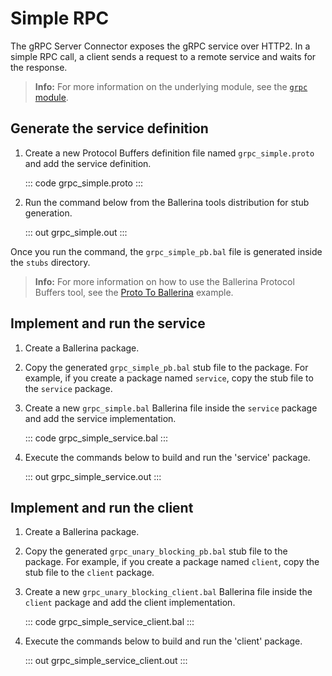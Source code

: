 # Simple RPC

The gRPC Server Connector exposes the gRPC service over HTTP2.
In a simple RPC call, a client sends a request to a remote service and waits for the response.

>**Info:** For more information on the underlying module, see the [`grpc` module](https://lib.ballerina.io/ballerina/grpc/latest/).

## Generate the service definition

1. Create a new Protocol Buffers definition file named `grpc_simple.proto` and add the service definition.

    ::: code grpc_simple.proto :::

2. Run the command below from the Ballerina tools distribution for stub generation.

   ::: out grpc_simple.out :::

Once you run the command, the `grpc_simple_pb.bal` file is generated inside the `stubs` directory.

>**Info:** For more information on how to use the Ballerina Protocol Buffers tool, see the [Proto To Ballerina](https://ballerina.io/learn/by-example/proto-to-ballerina.html) example.

## Implement and run the service

1. Create a Ballerina package.

2. Copy the generated `grpc_simple_pb.bal` stub file to the package. For example, if you create a package named `service`, copy the stub file to the `service` package.

3. Create a new `grpc_simple.bal` Ballerina file inside the `service` package and add the service implementation.

   ::: code grpc_simple_service.bal :::

4. Execute the commands below to build and run the 'service' package.

   ::: out grpc_simple_service.out :::

## Implement and run the client

1. Create a Ballerina package.

2. Copy the generated `grpc_unary_blocking_pb.bal` stub file to the package. For example, if you create a package named `client`, copy the stub file to the `client` package.

3. Create a new `grpc_unary_blocking_client.bal` Ballerina file inside the `client` package and add the client implementation.

   ::: code grpc_simple_service_client.bal :::

4. Execute the commands below to build and run the 'client' package.

   ::: out grpc_simple_service_client.out :::
